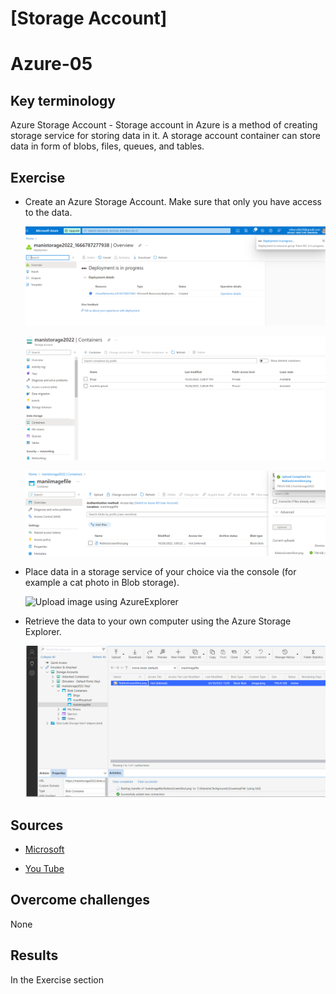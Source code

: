 # [Storage Account]
# Azure-05

## Key terminology

Azure Storage Account - Storage account in Azure is a method of creating storage service for storing data in it. A storage account container can store data in form of blobs, files, queues, and tables.

## Exercise

* Create an Azure Storage Account. Make sure that only you have access to the data.

    ![Storage Account - Step1](https://github.com/Techgrounds-Cloud-9/cloud-9-MBarodia/blob/6ba4027ee374f57a2180461991b7e1b65f8d6926/00_includes/05-Cloud/AZ05/AZ-05.1.PNG)

    ![Storage Account - Step2](https://github.com/Techgrounds-Cloud-9/cloud-9-MBarodia/blob/6ba4027ee374f57a2180461991b7e1b65f8d6926/00_includes/05-Cloud/AZ05/AZ-05.3Container.PNG)

    ![Storage Account - Step3](https://github.com/Techgrounds-Cloud-9/cloud-9-MBarodia/blob/6ba4027ee374f57a2180461991b7e1b65f8d6926/00_includes/05-Cloud/AZ05/AZ-05.4UploadFile.PNG)



* Place data in a storage service of your choice via the console (for example a cat photo in Blob storage).

    ![Upload image using AzureExplorer]((https://github.com/Techgrounds-Cloud-9/cloud-9-MBarodia/blob/6ba4027ee374f57a2180461991b7e1b65f8d6926/00_includes/05-Cloud/AZ05/AZ-05.5UseAzureStorageExplo.PNG))

* Retrieve the data to your own computer using the Azure Storage Explorer.

    ![Download in your local system](https://github.com/Techgrounds-Cloud-9/cloud-9-MBarodia/blob/6ba4027ee374f57a2180461991b7e1b65f8d6926/00_includes/05-Cloud/AZ05/AZ-05.6DownloadtoLocal.PNG)



## Sources

* [Microsoft](https://learn.microsoft.com/en-us/azure/storage/common/storage-account-create?tabs=azure-portal)

* [You Tube](https://www.youtube.com/watch?v=2yIbmVd7jxQ)



## Overcome challenges

 None

## Results

In the Exercise section